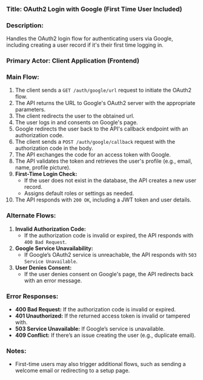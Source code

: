 ### Title: OAuth2 Login with Google (First Time User Included)

### Description:
Handles the OAuth2 login flow for authenticating users via Google, including creating a user record if it's their first time logging in.

### Primary Actor: Client Application (Frontend)

### Main Flow:
1. The client sends a `GET /auth/google/url` request to initiate the OAuth2 flow.
2. The API returns the URL to Google's OAuth2 server with the appropriate parameters.
3. The client redirects the user to the obtained url.
4. The user logs in and consents on Google's page.
5. Google redirects the user back to the API's callback endpoint with an authorization code.
6. The client sends a `POST /auth/google/callback` request with the authorization code in the body.
7. The API exchanges the code for an access token with Google.
8. The API validates the token and retrieves the user's profile (e.g., email, name, profile picture).
9. **First-Time Login Check:**
   - If the user does not exist in the database, the API creates a new user record.
   - Assigns default roles or settings as needed.
10. The API responds with `200 OK`, including a JWT token and user details.

### Alternate Flows:
1. **Invalid Authorization Code:**
   - If the authorization code is invalid or expired, the API responds with `400 Bad Request`.
2. **Google Service Unavailability:**
   - If Google’s OAuth2 service is unreachable, the API responds with `503 Service Unavailable`.
3. **User Denies Consent:**
   - If the user denies consent on Google's page, the API redirects back with an error message.

### Error Responses:
- **400 Bad Request:** If the authorization code is invalid or expired.
- **401 Unauthorized:** If the returned access token is invalid or tampered with.
- **503 Service Unavailable:** If Google’s service is unavailable.
- **409 Conflict:** If there’s an issue creating the user (e.g., duplicate email).

### Notes:
- First-time users may also trigger additional flows, such as sending a welcome email or redirecting to a setup page.
